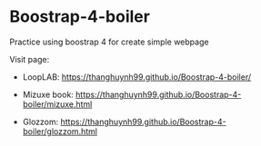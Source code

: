 # Boostrap-4-boiler
Practice using boostrap 4 for create simple webpage

Visit page:

- LoopLAB: https://thanghuynh99.github.io/Boostrap-4-boiler/

- Mizuxe book: https://thanghuynh99.github.io/Boostrap-4-boiler/mizuxe.html

- Glozzom: https://thanghuynh99.github.io/Boostrap-4-boiler/glozzom.html
